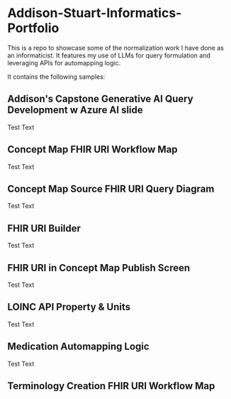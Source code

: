 # Addison-Stuart-Informatics-Portfolio
This is a repo to showcase some of the normalization work I have done as an informaticist. It features my use of LLMs for query formulation and leveraging APIs for automapping logic.

It contains the following samples:

## Addison's Capstone Generative AI Query Development w Azure AI slide

Test Text

## Concept Map FHIR URI Workflow Map

Test Text

## Concept Map Source FHIR URI Query Diagram

Test Text

## FHIR URI Builder

Test Text

## FHIR URI in Concept Map Publish Screen

Test Text

## LOINC API Property & Units

Test Text

## Medication Automapping Logic

Test Text

## Terminology Creation FHIR URI Workflow Map
